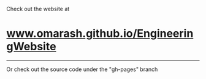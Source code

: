 
Check out the website at
# www.omarash.github.io/EngineeringWebsite #
<hr>
Or check out the source code under the "gh-pages" branch

